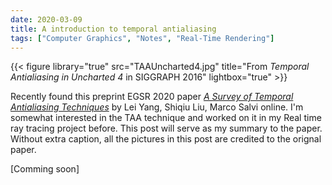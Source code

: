 ```yaml
---
date: 2020-03-09
title: A introduction to temporal antialiasing
tags: ["Computer Graphics", "Notes", "Real-Time Rendering"]
--- 
```

{{< figure library="true" src="TAAUncharted4.jpg" title="From _Temporal Antialiasing in Uncharted 4_ in SIGGRAPH 2016" lightbox="true" >}}

Recently found this preprint EGSR 2020 paper [_A Survey of Temporal Antialiasing Techniques_](http://behindthepixels.io/assets/files/TemporalAA.pdf) by Lei Yang, Shiqiu Liu, Marco Salvi online. I'm somewhat interested in the TAA technique and worked on it in my Real time ray tracing project before. This post will serve as my summary to the paper. Without extra caption, all the pictures in this post are credited to the orignal paper. 

[Comming soon]
